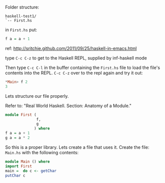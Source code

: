 Folder structure:

```
haskell-test1/
`-- First.hs
```

in `First.hs` put:

```haskell
f a = a + 1
```

ref: http://sritchie.github.com/2011/09/25/haskell-in-emacs.html

type `C-c C-z` to get to the Haskell REPL, supplied by inf-haskell mode

Then type `C-c C-l` in the buffer containing the `First.hs` file to
load the file's contents into the REPL. `C-c C-z` over to the repl
again and try it out:

```haskell
*Main> f 2
3
```

Lets structure our file properly.

Refer to: "Real World Haskell.  Section: Anatomy of a Module."

```haskell
module First (
              f,
              g
             ) where
f a = a + 1
g a = a * 2
```

So this is a proper library.  Lets create a file that uses it.  Create
the file: `Main.hs` with the following contents:

```haskell
module Main () where
import First
main =  do c <- getChar
putChar c


```



